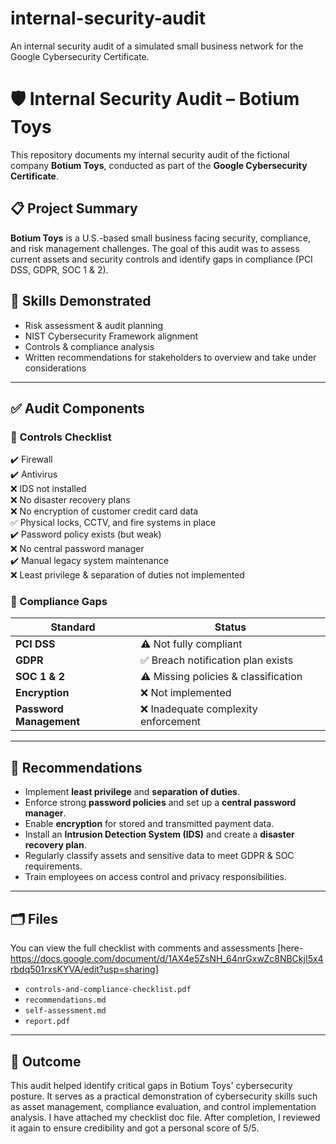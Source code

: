 # internal-security-audit
An internal security audit of a simulated small business network for the Google Cybersecurity Certificate.
# 🛡️ Internal Security Audit – Botium Toys

This repository documents my internal security audit of the fictional company **Botium Toys**, conducted as part of the **Google Cybersecurity Certificate**.

## 📋 Project Summary

**Botium Toys** is a U.S.-based small business facing security, compliance, and risk management challenges. The goal of this audit was to assess current assets and security controls and identify gaps in compliance (PCI DSS, GDPR, SOC 1 & 2).

## 🧠 Skills Demonstrated

- Risk assessment & audit planning
- NIST Cybersecurity Framework alignment
- Controls & compliance analysis
- Written recommendations for stakeholders to overview and take under considerations

---

## ✅ Audit Components

### 🧾 Controls Checklist
✔️ Firewall  
✔️ Antivirus  
❌ IDS not installed  
❌ No disaster recovery plans  
❌ No encryption of customer credit card data  
✅ Physical locks, CCTV, and fire systems in place  
✔️ Password policy exists (but weak)  
❌ No central password manager  
✔️ Manual legacy system maintenance  
❌ Least privilege & separation of duties not implemented

### 📜 Compliance Gaps

|         Standard        |                Status                   |
|-------------------------|-----------------------------------------|
| **PCI DSS**             | ⚠️ Not fully compliant                  |
| **GDPR**                | ✅ Breach notification plan exists      |
| **SOC 1 & 2**           | ⚠️ Missing policies & classification    |
| **Encryption**          | ❌ Not implemented                      |
| **Password Management** | ❌ Inadequate complexity enforcement    |

---

## 📌 Recommendations

- Implement **least privilege** and **separation of duties**.
- Enforce strong **password policies** and set up a **central password manager**.
- Enable **encryption** for stored and transmitted payment data.
- Install an **Intrusion Detection System (IDS)** and create a **disaster recovery plan**.
- Regularly classify assets and sensitive data to meet GDPR & SOC requirements.
- Train employees on access control and privacy responsibilities.

---

## 🗂️ Files

You can view the full checklist with comments and assessments [here- https://docs.google.com/document/d/1AX4e5ZsNH_64nrGxwZc8NBCkjI5x4rbdq501rxsKYVA/edit?usp=sharing]
- `controls-and-compliance-checklist.pdf`
- `recommendations.md`  
- `self-assessment.md`
- `report.pdf`

---

## 🚀 Outcome

This audit helped identify critical gaps in Botium Toys' cybersecurity posture. It serves as a practical demonstration of cybersecurity skills such as asset management, compliance evaluation, and control implementation analysis.
I have attached my checklist doc file. After completion, I reviewed it again to ensure credibility and got a personal score of 5/5.
